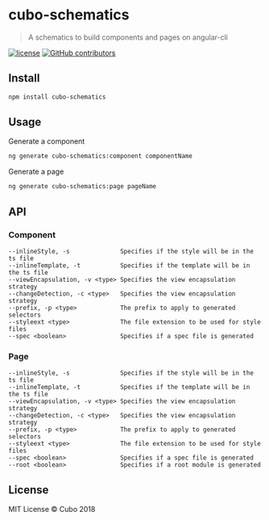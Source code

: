 # cubo-schematics

> A schematics to build components and pages on angular-cli

[![license](https://img.shields.io/github/license/cubonetwork/cubo-schematics.svg)](./license.md)
[![GitHub contributors](https://img.shields.io/github/contributors/cubonetwork/cubo-schematics.svg)](https://github.com/cubonetwork/cubo-schematics/graphs/contributors)

## Install

```sh
npm install cubo-schematics
```

## Usage

Generate a component

```sh
ng generate cubo-schematics:component componentName
```

Generate a page

```sh
ng generate cubo-schematics:page pageName
```

## API

### Component

```text
--inlineStyle, -s              Specifies if the style will be in the ts file
--inlineTemplate, -t           Specifies if the template will be in the ts file
--viewEncapsulation, -v <type> Specifies the view encapsulation strategy
--changeDetection, -c <type>   Specifies the view encapsulation strategy
--prefix, -p <type>            The prefix to apply to generated selectors
--styleext <type>              The file extension to be used for style files
--spec <boolean>               Specifies if a spec file is generated
```

### Page

```text
--inlineStyle, -s              Specifies if the style will be in the ts file
--inlineTemplate, -t           Specifies if the template will be in the ts file
--viewEncapsulation, -v <type> Specifies the view encapsulation strategy
--changeDetection, -c <type>   Specifies the view encapsulation strategy
--prefix, -p <type>            The prefix to apply to generated selectors
--styleext <type>              The file extension to be used for style files
--spec <boolean>               Specifies if a spec file is generated
--root <boolean>               Specifies if a root module is generated
```

## License

MIT License © Cubo 2018
